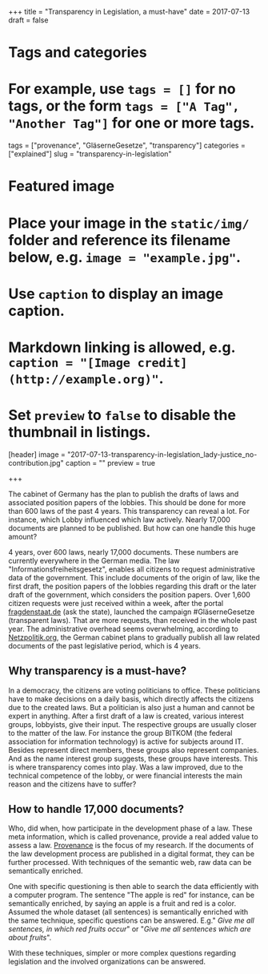 +++
title = "Transparency in Legislation, a must-have"
date = 2017-07-13
draft = false

# Tags and categories
# For example, use `tags = []` for no tags, or the form `tags = ["A Tag", "Another Tag"]` for one or more tags.
tags = ["provenance", "GläserneGesetze", "transparency"]
categories = ["explained"]
slug = "transparency-in-legislation"

# Featured image
# Place your image in the `static/img/` folder and reference its filename below, e.g. `image = "example.jpg"`.
# Use `caption` to display an image caption.
#   Markdown linking is allowed, e.g. `caption = "[Image credit](http://example.org)"`.
# Set `preview` to `false` to disable the thumbnail in listings.
[header]
image = "2017-07-13-transparency-in-legislation_lady-justice_no-contribution.jpg"
caption = ""
preview = true

+++

The cabinet of Germany has the plan to publish the drafts of laws and associated position papers of the lobbies. This should be done for more than 600 laws of the past 4 years. This transparency can reveal a lot. For instance, which Lobby influenced which law actively. Nearly 17,000 documents are planned to be published. But how can one handle this huge amount?
<!--more-->

4 years, over 600 laws, nearly 17,000 documents. These numbers are currently everywhere in the German media. The law "Informationsfreiheitsgesetz", enables all citizens to
request administrative data of the government. This include documents of the origin of law, like the first draft, the position papers of the lobbies regarding this draft or
the later draft of the government, which considers the position papers.
Over 1,600 citizen requests were just received within a week, after the portal [fragdenstaat.de](https://fragdenstaat.de/gesetze/) (ask the state), launched the campaign #GläserneGesetze (transparent laws).
That are more requests, than received in the whole past year.
The administrative overhead seems overwhelming, according to [Netzpolitik.org](https://netzpolitik.org/2017/glaesernegesetze-erfolgreich-bundesregierung-will-tausende-lobby-dokumente-veroeffentlichen/), the German cabinet plans to gradually publish all law related documents of the past legislative period, which is 4 years.

## Why transparency is a must-have?

In a democracy, the citizens are voting politicians to office. These politicians have to make decisions on a daily basis, which directly affects the citizens due to the created laws.
But a politician is also just a human and cannot be expert in anything. After a first draft of a law is created, various interest groups, lobbyists, give their input.
The respective groups are usually closer to the matter of the law. For instance the group BITKOM (the federal association for information technology) is active for subjects around IT.
Besides represent direct members, these groups also represent companies. And as the name interest group suggests, these groups have interests.
This is where transparency comes into play. Was a law improved, due to the technical competence of the lobby, or were financial interests the main reason and the citizens have to suffer?

## How to handle 17,000 documents?

Who, did when, how participate in the development phase of a law. These meta information, which is called provenance, provide a real added value to assess a law. [Provenance](https://sven-lieber.org/en/2017/04/07/what-is-provenance/) is the focus of my research.
If the documents of the law development process are published in a digital format, they can be further processed. With techniques of the semantic web, raw data can be semantically enriched.

One with specific questioning is then able to search the data efficiently with a computer program.
The sentence "The apple is red" for instance, can be semantically enriched, by saying an apple is a fruit and red is a color.
Assumed the whole dataset (all sentences) is semantically enriched with the same technique, specific questions can be answered. E.g." _Give me all sentences, in which red fruits occur_" or "_Give me all sentences which are about fruits_".

With these techniques, simpler or more complex questions regarding legislation and the involved organizations can be answered.


